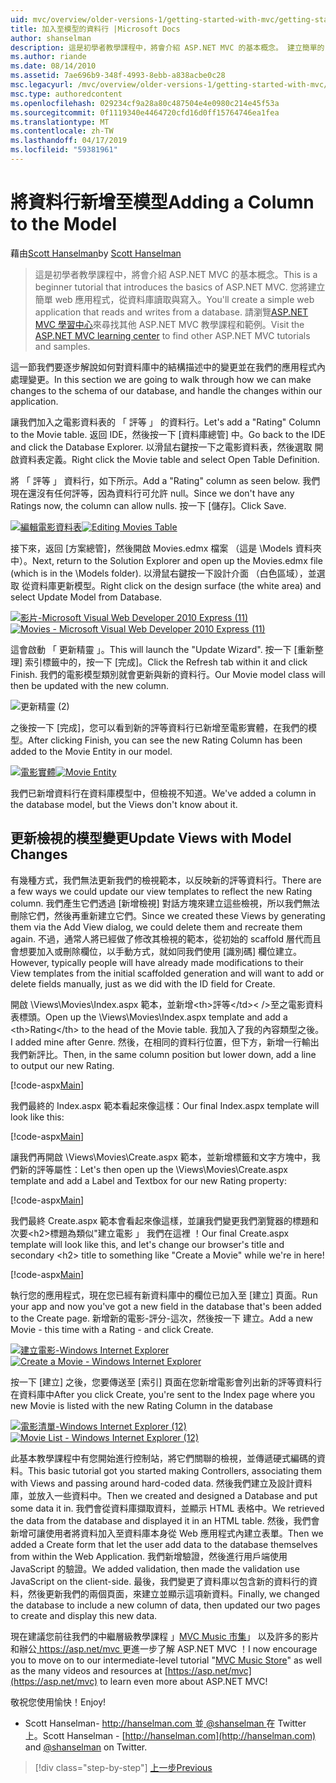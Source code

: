 ```yaml
---
uid: mvc/overview/older-versions-1/getting-started-with-mvc/getting-started-with-mvc-part8
title: 加入至模型的資料行 |Microsoft Docs
author: shanselman
description: 這是初學者教學課程中，將會介紹 ASP.NET MVC 的基本概念。 建立簡單的 web 應用程式，從資料庫讀取與寫入。
ms.author: riande
ms.date: 08/14/2010
ms.assetid: 7ae696b9-348f-4993-8ebb-a838acbe0c28
msc.legacyurl: /mvc/overview/older-versions-1/getting-started-with-mvc/getting-started-with-mvc-part8
msc.type: authoredcontent
ms.openlocfilehash: 029234cf9a28a80c487504e4e0980c214e45f53a
ms.sourcegitcommit: 0f1119340e4464720cfd16d0ff15764746ea1fea
ms.translationtype: MT
ms.contentlocale: zh-TW
ms.lasthandoff: 04/17/2019
ms.locfileid: "59381961"
---
```

# <a name="adding-a-column-to-the-model"></a><span data-ttu-id="f9e3a-104">將資料行新增至模型</span><span class="sxs-lookup"><span data-stu-id="f9e3a-104">Adding a Column to the Model</span></span>

<span data-ttu-id="f9e3a-105">藉由[Scott Hanselman](https://github.com/shanselman)</span><span class="sxs-lookup"><span data-stu-id="f9e3a-105">by [Scott Hanselman](https://github.com/shanselman)</span></span>

> <span data-ttu-id="f9e3a-106">這是初學者教學課程中，將會介紹 ASP.NET MVC 的基本概念。</span><span class="sxs-lookup"><span data-stu-id="f9e3a-106">This is a beginner tutorial that introduces the basics of ASP.NET MVC.</span></span> <span data-ttu-id="f9e3a-107">您將建立簡單 web 應用程式，從資料庫讀取與寫入。</span><span class="sxs-lookup"><span data-stu-id="f9e3a-107">You'll create a simple web application that reads and writes from a database.</span></span> <span data-ttu-id="f9e3a-108">請瀏覽[ASP.NET MVC 學習中心](../../../index.md)來尋找其他 ASP.NET MVC 教學課程和範例。</span><span class="sxs-lookup"><span data-stu-id="f9e3a-108">Visit the [ASP.NET MVC learning center](../../../index.md) to find other ASP.NET MVC tutorials and samples.</span></span>


<span data-ttu-id="f9e3a-109">這一節我們要逐步解說如何對資料庫中的結構描述中的變更並在我們的應用程式內處理變更。</span><span class="sxs-lookup"><span data-stu-id="f9e3a-109">In this section we are going to walk through how we can make changes to the schema of our database, and handle the changes within our application.</span></span>

<span data-ttu-id="f9e3a-110">讓我們加入之電影資料表的 「 評等 」 的資料行。</span><span class="sxs-lookup"><span data-stu-id="f9e3a-110">Let's add a "Rating" Column to the Movie table.</span></span> <span data-ttu-id="f9e3a-111">返回 IDE，然後按一下 [資料庫總管] 中。</span><span class="sxs-lookup"><span data-stu-id="f9e3a-111">Go back to the IDE and click the Database Explorer.</span></span> <span data-ttu-id="f9e3a-112">以滑鼠右鍵按一下之電影資料表，然後選取 開啟資料表定義。</span><span class="sxs-lookup"><span data-stu-id="f9e3a-112">Right click the Movie table and select Open Table Definition.</span></span>

<span data-ttu-id="f9e3a-113">將 「 評等 」 資料行，如下所示。</span><span class="sxs-lookup"><span data-stu-id="f9e3a-113">Add a "Rating" column as seen below.</span></span> <span data-ttu-id="f9e3a-114">我們現在還沒有任何評等，因為資料行可允許 null。</span><span class="sxs-lookup"><span data-stu-id="f9e3a-114">Since we don't have any Ratings now, the column can allow nulls.</span></span> <span data-ttu-id="f9e3a-115">按一下 [儲存]。</span><span class="sxs-lookup"><span data-stu-id="f9e3a-115">Click Save.</span></span>

<span data-ttu-id="f9e3a-116">[![編輯電影資料表](getting-started-with-mvc-part8/_static/image2.png)](getting-started-with-mvc-part8/_static/image1.png)</span><span class="sxs-lookup"><span data-stu-id="f9e3a-116">[![Editing Movies Table](getting-started-with-mvc-part8/_static/image2.png)](getting-started-with-mvc-part8/_static/image1.png)</span></span>

<span data-ttu-id="f9e3a-117">接下來，返回 [方案總管]，然後開啟 Movies.edmx 檔案 （這是 \Models 資料夾中）。</span><span class="sxs-lookup"><span data-stu-id="f9e3a-117">Next, return to the Solution Explorer and open up the Movies.edmx file (which is in the \Models folder).</span></span> <span data-ttu-id="f9e3a-118">以滑鼠右鍵按一下設計介面 （白色區域），並選取 從資料庫更新模型。</span><span class="sxs-lookup"><span data-stu-id="f9e3a-118">Right click on the design surface (the white area) and select Update Model from Database.</span></span>

<span data-ttu-id="f9e3a-119">[![影片-Microsoft Visual Web Developer 2010 Express (11)](getting-started-with-mvc-part8/_static/image4.png)](getting-started-with-mvc-part8/_static/image3.png)</span><span class="sxs-lookup"><span data-stu-id="f9e3a-119">[![Movies - Microsoft Visual Web Developer 2010 Express (11)](getting-started-with-mvc-part8/_static/image4.png)](getting-started-with-mvc-part8/_static/image3.png)</span></span>

<span data-ttu-id="f9e3a-120">這會啟動 「 更新精靈 」。</span><span class="sxs-lookup"><span data-stu-id="f9e3a-120">This will launch the "Update Wizard".</span></span> <span data-ttu-id="f9e3a-121">按一下 [重新整理] 索引標籤中的，按一下 [完成]。</span><span class="sxs-lookup"><span data-stu-id="f9e3a-121">Click the Refresh tab within it and click Finish.</span></span> <span data-ttu-id="f9e3a-122">我們的電影模型類別就會更新與新的資料行。</span><span class="sxs-lookup"><span data-stu-id="f9e3a-122">Our Movie model class will then be updated with the new column.</span></span>

![更新精靈 (2)](getting-started-with-mvc-part8/_static/image5.png)

<span data-ttu-id="f9e3a-124">之後按一下 [完成]，您可以看到新的評等資料行已新增至電影實體，在我們的模型。</span><span class="sxs-lookup"><span data-stu-id="f9e3a-124">After clicking Finish, you can see the new Rating Column has been added to the Movie Entity in our model.</span></span>

<span data-ttu-id="f9e3a-125">[![電影實體](getting-started-with-mvc-part8/_static/image7.png)](getting-started-with-mvc-part8/_static/image6.png)</span><span class="sxs-lookup"><span data-stu-id="f9e3a-125">[![Movie Entity](getting-started-with-mvc-part8/_static/image7.png)](getting-started-with-mvc-part8/_static/image6.png)</span></span>

<span data-ttu-id="f9e3a-126">我們已新增資料行在資料庫模型中，但檢視不知道。</span><span class="sxs-lookup"><span data-stu-id="f9e3a-126">We've added a column in the database model, but the Views don't know about it.</span></span>

## <a name="update-views-with-model-changes"></a><span data-ttu-id="f9e3a-127">更新檢視的模型變更</span><span class="sxs-lookup"><span data-stu-id="f9e3a-127">Update Views with Model Changes</span></span>

<span data-ttu-id="f9e3a-128">有幾種方式，我們無法更新我們的檢視範本，以反映新的評等資料行。</span><span class="sxs-lookup"><span data-stu-id="f9e3a-128">There are a few ways we could update our view templates to reflect the new Rating column.</span></span> <span data-ttu-id="f9e3a-129">我們產生它們透過 [新增檢視] 對話方塊來建立這些檢視，所以我們無法刪除它們，然後再重新建立它們。</span><span class="sxs-lookup"><span data-stu-id="f9e3a-129">Since we created these Views by generating them via the Add View dialog, we could delete them and recreate them again.</span></span> <span data-ttu-id="f9e3a-130">不過，通常人將已經做了修改其檢視的範本，從初始的 scaffold 層代而且會想要加入或刪除欄位，以手動方式，就如同我們使用 [識別碼] 欄位建立。</span><span class="sxs-lookup"><span data-stu-id="f9e3a-130">However, typically people will have already made modifications to their View templates from the initial scaffolded generation and will want to add or delete fields manually, just as we did with the ID field for Create.</span></span>

<span data-ttu-id="f9e3a-131">開啟 \Views\Movies\Index.aspx 範本，並新增&lt;th&gt;評等&lt;/td>< /&gt;至之電影資料表標頭。</span><span class="sxs-lookup"><span data-stu-id="f9e3a-131">Open up the \Views\Movies\Index.aspx template and add a &lt;th&gt;Rating&lt;/th&gt; to the head of the Movie table.</span></span> <span data-ttu-id="f9e3a-132">我加入了我的內容類型之後。</span><span class="sxs-lookup"><span data-stu-id="f9e3a-132">I added mine after Genre.</span></span> <span data-ttu-id="f9e3a-133">然後，在相同的資料行位置，但下方，新增一行輸出我們新評比。</span><span class="sxs-lookup"><span data-stu-id="f9e3a-133">Then, in the same column position but lower down, add a line to output our new Rating.</span></span>

[!code-aspx[Main](getting-started-with-mvc-part8/samples/sample1.aspx)]

<span data-ttu-id="f9e3a-134">我們最終的 Index.aspx 範本看起來像這樣：</span><span class="sxs-lookup"><span data-stu-id="f9e3a-134">Our final Index.aspx template will look like this:</span></span>

[!code-aspx[Main](getting-started-with-mvc-part8/samples/sample2.aspx)]

<span data-ttu-id="f9e3a-135">讓我們再開啟 \Views\Movies\Create.aspx 範本，並新增標籤和文字方塊中，我們新的評等屬性：</span><span class="sxs-lookup"><span data-stu-id="f9e3a-135">Let's then open up the \Views\Movies\Create.aspx template and add a Label and Textbox for our new Rating property:</span></span>

[!code-aspx[Main](getting-started-with-mvc-part8/samples/sample3.aspx)]

<span data-ttu-id="f9e3a-136">我們最終 Create.aspx 範本會看起來像這樣，並讓我們變更我們瀏覽器的標題和次要&lt;h2&gt;標題為類似"建立電影 」 我們在這裡 ！</span><span class="sxs-lookup"><span data-stu-id="f9e3a-136">Our final Create.aspx template will look like this, and let's change our browser's title and secondary &lt;h2&gt; title to something like "Create a Movie" while we're in here!</span></span>

[!code-aspx[Main](getting-started-with-mvc-part8/samples/sample4.aspx)]

<span data-ttu-id="f9e3a-137">執行您的應用程式，現在您已經有新資料庫中的欄位已加入至 [建立] 頁面。</span><span class="sxs-lookup"><span data-stu-id="f9e3a-137">Run your app and now you've got a new field in the database that's been added to the Create page.</span></span> <span data-ttu-id="f9e3a-138">新增新的電影-評分-這次，然後按一下 建立。</span><span class="sxs-lookup"><span data-stu-id="f9e3a-138">Add a new Movie - this time with a Rating - and click Create.</span></span>

<span data-ttu-id="f9e3a-139">[![建立電影-Windows Internet Explorer](getting-started-with-mvc-part8/_static/image9.png)](getting-started-with-mvc-part8/_static/image8.png)</span><span class="sxs-lookup"><span data-stu-id="f9e3a-139">[![Create a Movie - Windows Internet Explorer](getting-started-with-mvc-part8/_static/image9.png)](getting-started-with-mvc-part8/_static/image8.png)</span></span>

<span data-ttu-id="f9e3a-140">按一下 [建立] 之後，您要傳送至 [索引] 頁面在您新增電影會列出新的評等資料行在資料庫中</span><span class="sxs-lookup"><span data-stu-id="f9e3a-140">After you click Create, you're sent to the Index page where you new Movie is listed with the new Rating Column in the database</span></span>

<span data-ttu-id="f9e3a-141">[![電影清單-Windows Internet Explorer (12)](getting-started-with-mvc-part8/_static/image11.png)](getting-started-with-mvc-part8/_static/image10.png)</span><span class="sxs-lookup"><span data-stu-id="f9e3a-141">[![Movie List - Windows Internet Explorer (12)](getting-started-with-mvc-part8/_static/image11.png)](getting-started-with-mvc-part8/_static/image10.png)</span></span>

<span data-ttu-id="f9e3a-142">此基本教學課程中有您開始進行控制站，將它們關聯的檢視，並傳遞硬式編碼的資料。</span><span class="sxs-lookup"><span data-stu-id="f9e3a-142">This basic tutorial got you started making Controllers, associating them with Views and passing around hard-coded data.</span></span> <span data-ttu-id="f9e3a-143">然後我們建立及設計資料庫，並放入一些資料中。</span><span class="sxs-lookup"><span data-stu-id="f9e3a-143">Then we created and designed a Database and put some data it in.</span></span> <span data-ttu-id="f9e3a-144">我們會從資料庫擷取資料，並顯示 HTML 表格中。</span><span class="sxs-lookup"><span data-stu-id="f9e3a-144">We retrieved the data from the database and displayed it in an HTML table.</span></span> <span data-ttu-id="f9e3a-145">然後，我們會新增可讓使用者將資料加入至資料庫本身從 Web 應用程式內建立表單。</span><span class="sxs-lookup"><span data-stu-id="f9e3a-145">Then we added a Create form that let the user add data to the database themselves from within the Web Application.</span></span> <span data-ttu-id="f9e3a-146">我們新增驗證，然後進行用戶端使用 JavaScript 的驗證。</span><span class="sxs-lookup"><span data-stu-id="f9e3a-146">We added validation, then made the validation use JavaScript on the client-side.</span></span> <span data-ttu-id="f9e3a-147">最後，我們變更了資料庫以包含新的資料行的資料，然後更新我們的兩個頁面，來建立並顯示這項新資料。</span><span class="sxs-lookup"><span data-stu-id="f9e3a-147">Finally, we changed the database to include a new column of data, then updated our two pages to create and display this new data.</span></span>

<span data-ttu-id="f9e3a-148">現在建議您前往我們的中繼層級教學課程 」[MVC Music 市集](../../older-versions/mvc-music-store/mvc-music-store-part-1.md)」 以及許多的影片和辦公[ https://asp.net/mvc ](https://asp.net/mvc)更進一步了解 ASP.NET MVC ！</span><span class="sxs-lookup"><span data-stu-id="f9e3a-148">I now encourage you to move on to our intermediate-level tutorial "[MVC Music Store](../../older-versions/mvc-music-store/mvc-music-store-part-1.md)" as well as the many videos and resources at [https://asp.net/mvc](https://asp.net/mvc) to learn even more about ASP.NET MVC!</span></span>

<span data-ttu-id="f9e3a-149">敬祝您使用愉快！</span><span class="sxs-lookup"><span data-stu-id="f9e3a-149">Enjoy!</span></span>

- <span data-ttu-id="f9e3a-150">Scott Hanselman- [ http://hanselman.com ](http://hanselman.com)並[ @shanselman ](http://twitter.com/shanselman)在 Twitter 上。</span><span class="sxs-lookup"><span data-stu-id="f9e3a-150">Scott Hanselman - [http://hanselman.com](http://hanselman.com) and [@shanselman](http://twitter.com/shanselman) on Twitter.</span></span>

> [!div class="step-by-step"]
> [<span data-ttu-id="f9e3a-151">上一步</span><span class="sxs-lookup"><span data-stu-id="f9e3a-151">Previous</span></span>](getting-started-with-mvc-part7.md)
